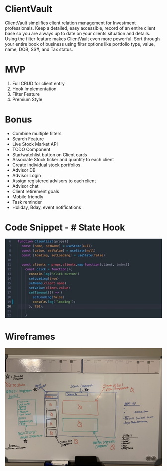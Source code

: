 # ClientVault
ClientVault simplifies client relation management for Investment professionals. Keep a detailed, easy accessible, record of an entire client base so you are always up to date on your clients situation and details.   Using the filter feature makes ClientVault even more powerful. Sort through your entire book of business using filter options like portfolio type, value, name, DOB, SS#, and Tax status.

# MVP
1. Full CRUD for client entry
2. Hook Implementation
3. Filter Feature
4. Premium Style

# Bonus 
* Combine multiple filters
* Search Feature
* Live Stock Market API
* TODO Component
* Star/watchlist button on Client cards
* Associate Stock ticker and quantity to each client
* Create individual stock portfolios
* Advisor DB
* Advisor Login
* Assign registered advisors to each client 
* Advisor chat
* Client retirement goals
* Mobile friendly
* Task reminder 
* Holiday, Bday, event notifications

# Code Snippet - # State Hook
![alt text](https://raw.githubusercontent.com/qdh6159/ClientVault/master/images/Image%2010-28-19%20at%203.13%20PM.jpg)

# Wireframes 
![alt text](https://raw.githubusercontent.com/qdh6159/ClientVault/master/images/UNADJUSTEDNONRAW_thumb_22a7.jpg)
